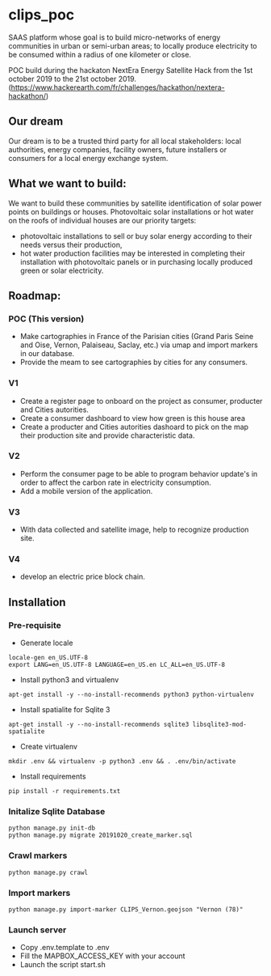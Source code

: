 # clips_poc

SAAS platform whose goal is to build micro-networks of energy communities 
in urban or semi-urban areas; to locally produce electricity to be consumed 
within a radius of one kilometer or close.

POC build during the hackaton NextEra Energy Satellite Hack from the 
1st october 2019 to the 21st october 2019. (https://www.hackerearth.com/fr/challenges/hackathon/nextera-hackathon/)

## Our dream

Our dream is to be a trusted third party for all local stakeholders: 
local authorities, energy companies, facility owners, future installers or 
consumers for a local energy exchange system.

## What we want to build: 

We want to build these communities by satellite identification of solar 
power points on buildings or houses. Photovoltaic solar installations 
or hot water on the roofs of individual houses are our priority targets: 
  - photovoltaic installations to sell or buy solar energy according 
     to their needs versus their production, 
  - hot water production facilities may be interested in 
     completing their installation with photovoltaic panels or in 
     purchasing locally produced green or solar electricity.

## Roadmap: 

### POC (This version)

- Make cartographies in France of the Parisian cities (Grand Paris Seine and Oise, 
Vernon, Palaiseau, Saclay, etc.) via umap and import markers in our database.
- Provide the meam to see cartographies by cities for any consumers. 

### V1

- Create a register page to onboard on the project as consumer, producter and 
  Cities autorities. 
- Create a consumer dashboard to view how green is this house area
- Create a producter and Cities autorities dashoard to pick on the map their 
  production site and provide characteristic data. 
  
### V2

- Perform the consumer page to be able to program behavior update's in order to
  affect the carbon rate in electricity consumption. 
- Add a mobile version of the application. 
  
### V3

- With data collected and satellite image, help to recognize production site. 


### V4
 
-  develop an electric price block chain. 


## Installation

### Pre-requisite

- Generate locale
```
locale-gen en_US.UTF-8
export LANG=en_US.UTF-8 LANGUAGE=en_US.en LC_ALL=en_US.UTF-8
```

- Install python3 and virtualenv

```
apt-get install -y --no-install-recommends python3 python-virtualenv
```

- Install spatialite for Sqlite 3

```
apt-get install -y --no-install-recommends sqlite3 libsqlite3-mod-spatialite
```

- Create virtualenv

```
mkdir .env && virtualenv -p python3 .env && . .env/bin/activate
```

- Install requirements

```
pip install -r requirements.txt
```

### Initalize Sqlite Database

```
python manage.py init-db
python manage.py migrate 20191020_create_marker.sql
```

### Crawl markers

```
python manage.py crawl 
```

### Import markers

```
python manage.py import-marker CLIPS_Vernon.geojson "Vernon (78)"

```


### Launch server

- Copy .env.template to .env 
- Fill the MAPBOX_ACCESS_KEY with your account
- Launch the script start.sh





